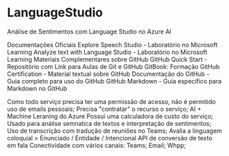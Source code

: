 # LanguageStudio
Análise de Sentimentos com Language Studio no Azure AI

Documentações Oficiais 
Explore Speech Studio - Laboratório no Microsoft Learning
Analyze text with Language Studio - Laboratório no Microsoft Learning
Materiais Complementares sobre GitHub 
GitHub Quick Start - Repositório com Link para Aulas de Git e GitHub 
GitBook: Formação GitHub Certification - Material textual sobre GitHub
Documentação do GitHub - Guia completo para uso do GitHub 
GitHub Markdown - Guia específico para Markdown no GitHub 


Como todo serviço precisa ter uma permissão de acesso, não é permitido uso de emails pessoais;
Precisa "contratar" o recurso o serviço; AI + Machine Leraning do Azure
Possui uma calculadora de custo do serviço;
Usado para análise semnatica de textos e interpretação de sentimentos;
Uso de transcrição com tradução de reuniões no Teams;
Avalia a linguagem coloquial > Enunciado / Entidade / Intencional
API de conversão de texto em fala
Conectividade com vários canais: Teams; Email; Whpp; 

